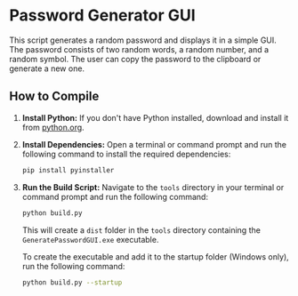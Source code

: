 # Password Generator GUI

This script generates a random password and displays it in a simple GUI.
The password consists of two random words, a random number, and a random symbol.
The user can copy the password to the clipboard or generate a new one.

## How to Compile

1.  **Install Python:** If you don't have Python installed, download and install it from [python.org](https://python.org).
2.  **Install Dependencies:** Open a terminal or command prompt and run the following command to install the required dependencies:
    ```bash
    pip install pyinstaller
    ```
3.  **Run the Build Script:** Navigate to the `tools` directory in your terminal or command prompt and run the following command:
    ```bash
    python build.py
    ```
    This will create a `dist` folder in the `tools` directory containing the `GeneratePasswordGUI.exe` executable.

    To create the executable and add it to the startup folder (Windows only), run the following command:
    ```bash
    python build.py --startup
    ```
